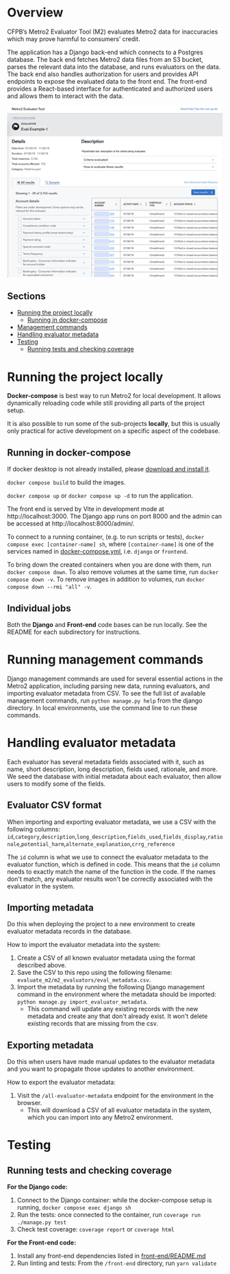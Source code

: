 # Overview
CFPB’s Metro2 Evaluator Tool (M2) evaluates Metro2 data for inaccuracies which may prove harmful to consumers’ credit.

The application has a Django back-end which connects to a Postgres database. The back end fetches Metro2 data files from an S3 bucket, parses the relevant data into the database, and runs evaluators on the data. The back end also handles authorization for users and provides API endpoints to expose the evaluated data to the front end. The front-end provides a React-based interface for authenticated and authorized users and allows them to interact with the data.

![](Screenshot.png)

## Sections
- [Running the project locally](#running-the-project-locally)
    - [Running in docker-compose](#running-in-docker-compose)
- [Management commands](#running-management-commands)
- [Handling evaluator metadata](#handling-evaluator-metadata)
- [Testing](#testing)
  - [Running tests and checking coverage](#running-tests-and-checking-coverage)


# Running the project locally
**Docker-compose** is best way to run Metro2 for local development. It allows dynamically reloading code while still providing all parts of the project setup.

It is also possible to run some of the sub-projects **locally**, but this is usually only practical for active development on a specific aspect of the codebase.

## Running in docker-compose
If docker desktop is not already installed, please [download and install it](https://www.docker.com/products/docker-desktop/).

`docker compose build` to build the images.

`docker compose up` or `docker compose up -d` to run the application.

The front end is served by Vite in development mode at http://localhost:3000. The Django app runs on port 8000 and the admin can be accessed at http://localhost:8000/admin/.

To connect to a running container, (e.g. to run scripts or tests), `docker compose exec [container-name] sh`, where `[container-name]` is one of the services named in [docker-compose.yml](/docker-compose.yml), i.e. `django` or `frontend`.

To bring down the created containers when you are done with them, run `docker compose down`. To also remove volumes at the same time, run `docker compose down -v`. To remove images in addition to volumes, run `docker compose down --rmi "all" -v`.

## Individual jobs
Both the **Django** and **Front-end** code bases can be run locally. See the README for each subdirectory for instructions.

# Running management commands
Django management commands are used for several essential actions in the Metro2 application, including parsing new data, running evaluators, and importing evaluator metadata from CSV.
To see the full list of available management commands, run `python manage.py help` from the django directory.
In local environments, use the command line to run these commands.

# Handling evaluator metadata
Each evaluator has several metadata fields associated with it, such as name, short description, long description, fields used, rationale, and more.
We seed the database with initial metadata about each evaluator, then allow users to modify some of the fields.

## Evaluator CSV format
When importing and exporting evaluator metadata, we use a CSV with the following columns:
`id`,`category`,`description`,`long_description`,`fields_used`,`fields_display`,`rationale`,`potential_harm`,`alternate_explanation`,`crrg_reference`

The `id` column is what we use to connect the evaluator metadata to the evaluator function, which is defined in code.
This means that the `id` column needs to exactly match the name of the function in the code.
If the names don't match, any evaluator results won't be correctly associated with the evaluator in the system.

## Importing metadata
Do this when deploying the project to a new environment to create evaluator metadata records in the database.

How to import the evaluator metadata into the system:
1. Create a CSV of all known evaluator metadata using the format described above.
2. Save the CSV to this repo using the following filename: `evaluate_m2/m2_evaluators/eval_metadata.csv`.
3. Import the metadata by running the following Django management command in the environment where the metadata should be imported: `python manage.py import_evaluator_metadata`.
    - This command will update any existing records with the new metadata and create any that don't already exist. It won't delete existing records that are missing from the csv.

## Exporting metadata
Do this when users have made manual updates to the evaluator metadata and you want to propagate those updates to another environment.

How to export the evaluator metadata:
1. Visit the `/all-evaluator-metadata` endpoint for the environment in the browser.
    - This will download a CSV of all evaluator metadata in the system, which you can import into any Metro2 environment.


# Testing

## Running tests and checking coverage
**For the Django code:**

1. Connect to the Django container: while the docker-compose setup is running, `docker compose exec django sh`
2. Run the tests: once connected to the container, run `coverage run ./manage.py test`
2. Check test coverage: `coverage report` or `coverage html`

**For the Front-end code:**

1. Install any front-end dependencies listed in [front-end/README.md](/front-end/README.md)
2. Run linting and tests: From the `/front-end` directory, run `yarn validate`

